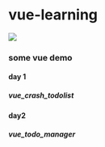 # vue-learning

![](https://img.shields.io/badge/language-vue3.0-brightgreen.svg?style=plastic)

### some vue demo

#### day 1

##### vue_crash_todolist

#### day2

##### vue_todo_manager

